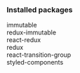 ### Installed packages

immutable   
redux-immutable   
react-redux    
redux   
react-transition-group   
styled-components  
